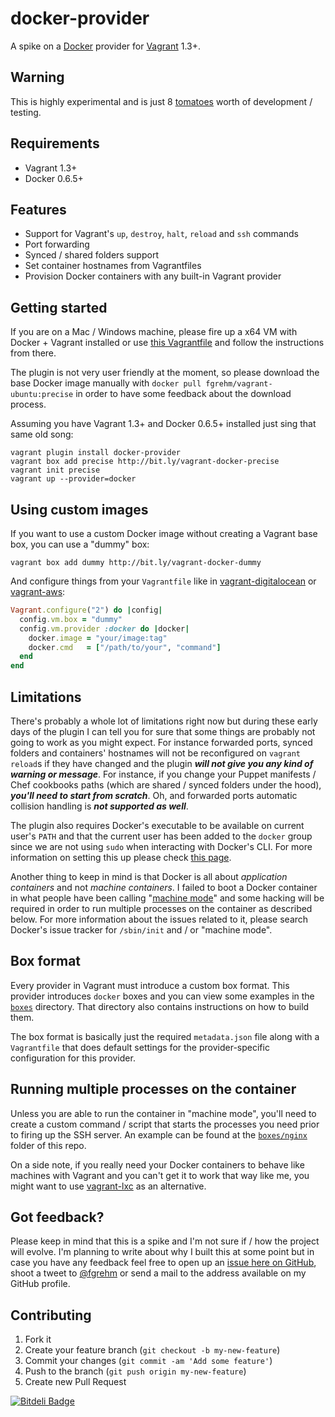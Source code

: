 # docker-provider

A spike on a [Docker](http://www.docker.io/) provider for [Vagrant](http://www.vagrantup.com/)
1.3+.


## Warning

This is highly experimental and is just 8 [tomatoes](http://pomodorotechnique.com/)
worth of development / testing.


## Requirements

* Vagrant 1.3+
* Docker 0.6.5+


## Features

* Support for Vagrant's `up`, `destroy`, `halt`, `reload` and `ssh` commands
* Port forwarding
* Synced / shared folders support
* Set container hostnames from Vagrantfiles
* Provision Docker containers with any built-in Vagrant provider


## Getting started

If you are on a Mac / Windows machine, please fire up a x64 VM with Docker +
Vagrant installed or use [this Vagrantfile](https://gist.github.com/fgrehm/fc48fb51ec7df64439e4)
and follow the instructions from there.

The plugin is not very user friendly at the moment, so please download the base
Docker image manually with `docker pull fgrehm/vagrant-ubuntu:precise` in order
to have some feedback about the download process.

Assuming you have Vagrant 1.3+ and Docker 0.6.5+ installed just sing that same
old song:

```
vagrant plugin install docker-provider
vagrant box add precise http://bit.ly/vagrant-docker-precise
vagrant init precise
vagrant up --provider=docker
```


## Using custom images

If you want to use a custom Docker image without creating a Vagrant base box,
you can use a "dummy" box:

```
vagrant box add dummy http://bit.ly/vagrant-docker-dummy
```

And configure things from your `Vagrantfile` like in [vagrant-digitalocean](https://github.com/smdahlen/vagrant-digitalocean#configure)
or [vagrant-aws](https://github.com/mitchellh/vagrant-aws#quick-start):

```ruby
Vagrant.configure("2") do |config|
  config.vm.box = "dummy"
  config.vm.provider :docker do |docker|
    docker.image = "your/image:tag"
    docker.cmd   = ["/path/to/your", "command"]
  end
end
```


## Limitations

There's probably a whole lot of limitations right now but during these early days
of the plugin I can tell you for sure that some things are probably not going to
work as you might expect. For instance forwarded ports, synced folders and containers'
hostnames will not be reconfigured on `vagrant reload`s if they have changed and
the plugin **_will not give you any kind of warning or message_**. For instance,
if you change your Puppet manifests / Chef cookbooks paths (which are shared /
synced folders under the hood), **_you'll need to start from scratch_**. Oh,
and forwarded ports automatic collision handling is **_not supported as well_**.

The plugin also requires Docker's executable to be available on current user's `PATH`
and that the current user has been added to the `docker` group since we are not
using `sudo` when interacting with Docker's CLI. For more information on setting
this up please check [this page](http://docs.docker.io/en/latest/use/basics/#why-sudo).

Another thing to keep in mind is that Docker is all about _application containers_
and not _machine containers_. I failed to boot a Docker container in what people
have been calling "[machine mode](https://github.com/dotcloud/docker/issues/2170#issuecomment-26118964)"
and some hacking will be required in order to run multiple processes on the
container as described below. For more information about the issues related to
it, please search Docker's issue tracker for `/sbin/init` and / or "machine mode".


## Box format

Every provider in Vagrant must introduce a custom box format. This provider introduces
`docker` boxes and you can view some examples in the [`boxes`](boxes) directory.
That directory also contains instructions on how to build them.

The box format is basically just the required `metadata.json` file along with a
`Vagrantfile` that does default settings for the provider-specific configuration
for this provider.


## Running multiple processes on the container

Unless you are able to run the container in "machine mode", you'll need to create
a custom command / script that starts the processes you need prior to firing up
the SSH server. An example can be found at the [`boxes/nginx`](boxes/nginx)
folder of this repo.

On a side note, if you really need your Docker containers to behave like machines
with Vagrant and you can't get it to work that way like me, you might want to use
[vagrant-lxc](https://github.com/fgrehm/vagrant-lxc) as an alternative.


## Got feedback?

Please keep in mind that this is a spike and I'm not sure if / how the project
will evolve. I'm planning to write about why I built this at some point but
in case you have any feedback feel free to open up an [issue here on GitHub](https://github.com/fgrehm/docker-provider/issues),
shoot a tweet to [@fgrehm](https://twitter.com/fgrehm) or send a mail to the
address available on my GitHub profile.


## Contributing

1. Fork it
2. Create your feature branch (`git checkout -b my-new-feature`)
3. Commit your changes (`git commit -am 'Add some feature'`)
4. Push to the branch (`git push origin my-new-feature`)
5. Create new Pull Request

[![Bitdeli Badge](https://d2weczhvl823v0.cloudfront.net/fgrehm/docker-provider/trend.png)](https://bitdeli.com/free "Bitdeli Badge")
